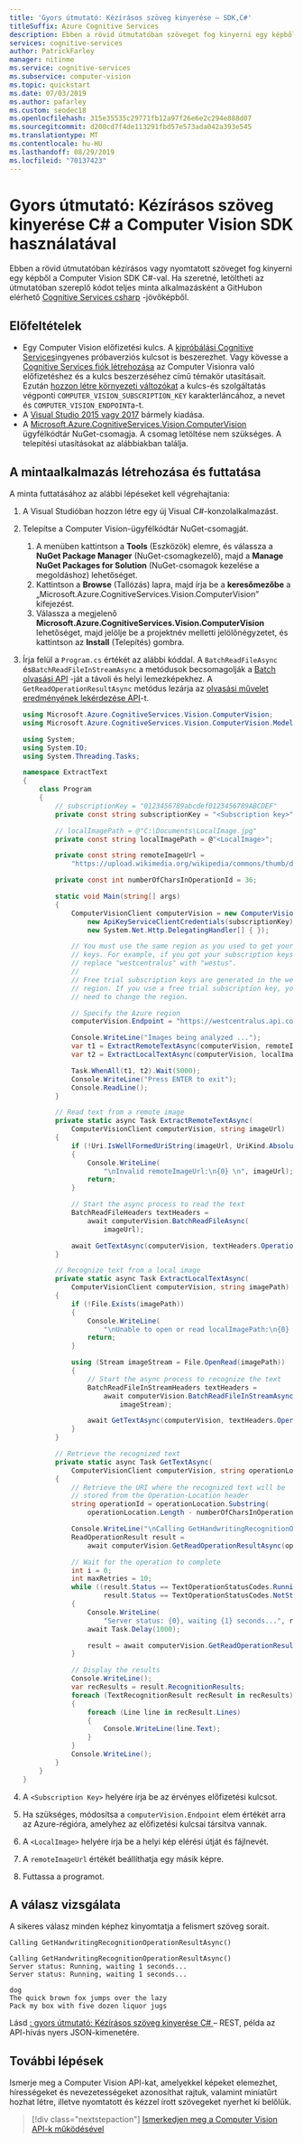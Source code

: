 ```yaml
---
title: 'Gyors útmutató: Kézírásos szöveg kinyerése – SDK,C#'
titleSuffix: Azure Cognitive Services
description: Ebben a rövid útmutatóban szöveget fog kinyerni egy képből a Computer Vision Windows C#-ügyfélkódtárával.
services: cognitive-services
author: PatrickFarley
manager: nitinme
ms.service: cognitive-services
ms.subservice: computer-vision
ms.topic: quickstart
ms.date: 07/03/2019
ms.author: pafarley
ms.custom: seodec18
ms.openlocfilehash: 315e35535c29771fb12a97f26e6e2c294e888d07
ms.sourcegitcommit: d200cd7f4de113291fbd57e573ada042a393e545
ms.translationtype: MT
ms.contentlocale: hu-HU
ms.lasthandoff: 08/29/2019
ms.locfileid: "70137423"
---
```

# <a name="quickstart-extract-handwritten-text-using-the-computer-vision-c-sdk"></a>Gyors útmutató: Kézírásos szöveg kinyerése C# a Computer Vision SDK használatával

Ebben a rövid útmutatóban kézírásos vagy nyomtatott szöveget fog kinyerni egy képből a Computer Vision SDK C#-val. Ha szeretné, letöltheti az útmutatóban szereplő kódot teljes minta alkalmazásként a GitHubon elérhető [Cognitive Services csharp](https://github.com/Azure-Samples/cognitive-services-vision-csharp-sdk-quickstarts/tree/master/ComputerVision) -jövőképből.

## <a name="prerequisites"></a>Előfeltételek

* Egy Computer Vision előfizetési kulcs. A [kipróbálási Cognitive Services](https://azure.microsoft.com/try/cognitive-services/?api=computer-vision)ingyenes próbaverziós kulcsot is beszerezhet. Vagy kövesse a [Cognitive Services fiók létrehozása](https://docs.microsoft.com/azure/cognitive-services/cognitive-services-apis-create-account) az Computer Visionra való előfizetéshez és a kulcs beszerzéséhez című témakör utasításait. Ezután [hozzon létre környezeti változókat](https://docs.microsoft.com/azure/cognitive-services/cognitive-services-apis-create-account#configure-an-environment-variable-for-authentication) a kulcs-és szolgáltatás végponti `COMPUTER_VISION_SUBSCRIPTION_KEY` karakterláncához, a nevet és `COMPUTER_VISION_ENDPOINT`a-t.
* A [Visual Studio 2015 vagy 2017](https://www.visualstudio.com/downloads/) bármely kiadása.
* A [Microsoft.Azure.CognitiveServices.Vision.ComputerVision](https://www.nuget.org/packages/Microsoft.Azure.CognitiveServices.Vision.ComputerVision) ügyfélkódtár NuGet-csomagja. A csomag letöltése nem szükséges. A telepítési utasításokat az alábbiakban találja.

## <a name="create-and-run-the-sample-app"></a>A mintaalkalmazás létrehozása és futtatása

A minta futtatásához az alábbi lépéseket kell végrehajtania:

1. A Visual Studióban hozzon létre egy új Visual C#-konzolalkalmazást.
1. Telepítse a Computer Vision-ügyfélkódtár NuGet-csomagját.
    1. A menüben kattintson a **Tools** (Eszközök) elemre, és válassza a **NuGet Package Manager** (NuGet-csomagkezelő), majd a **Manage NuGet Packages for Solution** (NuGet-csomagok kezelése a megoldáshoz) lehetőséget.
    1. Kattintson a **Browse** (Tallózás) lapra, majd írja be a **keresőmezőbe** a „Microsoft.Azure.CognitiveServices.Vision.ComputerVision” kifejezést.
    1. Válassza a megjelenő **Microsoft.Azure.CognitiveServices.Vision.ComputerVision** lehetőséget, majd jelölje be a projektnév melletti jelölőnégyzetet, és kattintson az **Install** (Telepítés) gombra.
1. Írja felül a `Program.cs` értékét az alábbi kóddal. A `BatchReadFileAsync` és`BatchReadFileInStreamAsync` a metódusok becsomagolják a [Batch olvasási API](https://westus.dev.cognitive.microsoft.com/docs/services/5adf991815e1060e6355ad44/operations/2afb498089f74080d7ef85eb) -ját a távoli és helyi lemezképekhez. A `GetReadOperationResultAsync` metódus lezárja az [olvasási művelet eredményének lekérdezése API](https://westus.dev.cognitive.microsoft.com/docs/services/5adf991815e1060e6355ad44/operations/5be108e7498a4f9ed20bf96d)-t.

    ```csharp
    using Microsoft.Azure.CognitiveServices.Vision.ComputerVision;
    using Microsoft.Azure.CognitiveServices.Vision.ComputerVision.Models;

    using System;
    using System.IO;
    using System.Threading.Tasks;

    namespace ExtractText
    {
        class Program
        {
            // subscriptionKey = "0123456789abcdef0123456789ABCDEF"
            private const string subscriptionKey = "<Subscription key>";

            // localImagePath = @"C:\Documents\LocalImage.jpg"
            private const string localImagePath = @"<LocalImage>";

            private const string remoteImageUrl =
                "https://upload.wikimedia.org/wikipedia/commons/thumb/d/dd/Cursive_Writing_on_Notebook_paper.jpg/800px-Cursive_Writing_on_Notebook_paper.jpg";

            private const int numberOfCharsInOperationId = 36;

            static void Main(string[] args)
            {
                ComputerVisionClient computerVision = new ComputerVisionClient(
                    new ApiKeyServiceClientCredentials(subscriptionKey),
                    new System.Net.Http.DelegatingHandler[] { });

                // You must use the same region as you used to get your subscription
                // keys. For example, if you got your subscription keys from westus,
                // replace "westcentralus" with "westus".
                //
                // Free trial subscription keys are generated in the westcentralus
                // region. If you use a free trial subscription key, you shouldn't
                // need to change the region.

                // Specify the Azure region
                computerVision.Endpoint = "https://westcentralus.api.cognitive.microsoft.com";

                Console.WriteLine("Images being analyzed ...");
                var t1 = ExtractRemoteTextAsync(computerVision, remoteImageUrl);
                var t2 = ExtractLocalTextAsync(computerVision, localImagePath);

                Task.WhenAll(t1, t2).Wait(5000);
                Console.WriteLine("Press ENTER to exit");
                Console.ReadLine();
            }

            // Read text from a remote image
            private static async Task ExtractRemoteTextAsync(
                ComputerVisionClient computerVision, string imageUrl)
            {
                if (!Uri.IsWellFormedUriString(imageUrl, UriKind.Absolute))
                {
                    Console.WriteLine(
                        "\nInvalid remoteImageUrl:\n{0} \n", imageUrl);
                    return;
                }

                // Start the async process to read the text
                BatchReadFileHeaders textHeaders =
                    await computerVision.BatchReadFileAsync(
                        imageUrl);

                await GetTextAsync(computerVision, textHeaders.OperationLocation);
            }

            // Recognize text from a local image
            private static async Task ExtractLocalTextAsync(
                ComputerVisionClient computerVision, string imagePath)
            {
                if (!File.Exists(imagePath))
                {
                    Console.WriteLine(
                        "\nUnable to open or read localImagePath:\n{0} \n", imagePath);
                    return;
                }

                using (Stream imageStream = File.OpenRead(imagePath))
                {
                    // Start the async process to recognize the text
                    BatchReadFileInStreamHeaders textHeaders =
                        await computerVision.BatchReadFileInStreamAsync(
                            imageStream);

                    await GetTextAsync(computerVision, textHeaders.OperationLocation);
                }
            }

            // Retrieve the recognized text
            private static async Task GetTextAsync(
                ComputerVisionClient computerVision, string operationLocation)
            {
                // Retrieve the URI where the recognized text will be
                // stored from the Operation-Location header
                string operationId = operationLocation.Substring(
                    operationLocation.Length - numberOfCharsInOperationId);

                Console.WriteLine("\nCalling GetHandwritingRecognitionOperationResultAsync()");
                ReadOperationResult result =
                    await computerVision.GetReadOperationResultAsync(operationId);

                // Wait for the operation to complete
                int i = 0;
                int maxRetries = 10;
                while ((result.Status == TextOperationStatusCodes.Running ||
                        result.Status == TextOperationStatusCodes.NotStarted) && i++ < maxRetries)
                {
                    Console.WriteLine(
                        "Server status: {0}, waiting {1} seconds...", result.Status, i);
                    await Task.Delay(1000);

                    result = await computerVision.GetReadOperationResultAsync(operationId);
                }

                // Display the results
                Console.WriteLine();
                var recResults = result.RecognitionResults;
                foreach (TextRecognitionResult recResult in recResults)
                {
                    foreach (Line line in recResult.Lines)
                    {
                        Console.WriteLine(line.Text);
                    }
                }
                Console.WriteLine();
            }
        }
    }
    ```

1. A `<Subscription Key>` helyére írja be az érvényes előfizetési kulcsot.
1. Ha szükséges, módosítsa a `computerVision.Endpoint` elem értékét arra az Azure-régióra, amelyhez az előfizetési kulcsai társítva vannak.
1. A `<LocalImage>` helyére írja be a helyi kép elérési útját és fájlnevét.
1. A `remoteImageUrl` értékét beállíthatja egy másik képre.
1. Futtassa a programot.

## <a name="examine-the-response"></a>A válasz vizsgálata

A sikeres válasz minden képhez kinyomtatja a felismert szöveg sorait.

```console
Calling GetHandwritingRecognitionOperationResultAsync()

Calling GetHandwritingRecognitionOperationResultAsync()
Server status: Running, waiting 1 seconds...
Server status: Running, waiting 1 seconds...

dog
The quick brown fox jumps over the lazy
Pack my box with five dozen liquor jugs
```

Lásd [: gyors útmutató: Kézírásos szöveg kinyerése C# ](../QuickStarts/CSharp-hand-text.md#examine-the-response) – REST, példa az API-hívás nyers JSON-kimenetére.

## <a name="next-steps"></a>További lépések

Ismerje meg a Computer Vision API-kat, amelyekkel képeket elemezhet, hírességeket és nevezetességeket azonosíthat rajtuk, valamint miniatűrt hozhat létre, illetve nyomtatott és kézzel írott szövegeket nyerhet ki belőlük.

> [!div class="nextstepaction"]
> [Ismerkedjen meg a Computer Vision API-k működésével](https://westus.dev.cognitive.microsoft.com/docs/services/5adf991815e1060e6355ad44)
